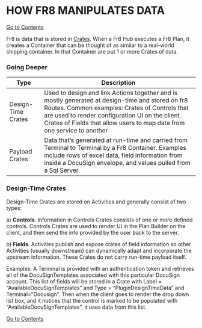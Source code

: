 # HOW FR8 MANIPULATES DATA  
[Go to Contents](https://github.com/Fr8org/Fr8Core/blob/master/Docs/Home.md)   

Fr8 is data that is stored in [Crates](https://github.com/Fr8org/Fr8Core/blob/master/Docs/ForDevelopers/Objects/CrateDTO.md).  When a Fr8 Hub executes a Fr8 Plan, it creates a Container that can be thought of as similar to a real-world shipping container. In that Container are put 1 or more Crates of data.

### Going Deeper
 Type | Description 
 --- | ----   
 Design-Time Crates |  Used to design and link Actions together and is mostly generated at design-time and stored on fr8 Routes. Common examples: Crates of Controls that are used to render configuration UI on the client. Crates of Fields that allow users to map data from one service to another	
 Payload Crates |  Data that’s generated at run-time and carried from Terminal to Terminal by a Fr8 Container. Examples include rows of excel data, field information from inside a DocuSign envelope, and values pulled from a Sql Server	
### Design-Time Crates
 Design-Time Crates are stored on Activities and generally consist of two types:

a) **Controls**. Information in Controls Crates consists of one or more defined controls.  Controls Crates are used to render UI in the Plan Builder on the client, and then send the info provided by the user back to the server.

b) **Fields**.  Activities publish and expose crates of field information so other Activities (usually downstream) can dynamically adapt and incorporate the upstream information. These Crates do not carry run-time payload itself.

Examples: A Terminal is provided with an authentication token and retrieves all of the DocuSignTemplates associated with this particular DocuSign account. This list of fields will be stored in a Crate with Label = “AvailableDocuSignTemplates” and Type = “PluginDesignTimeData” and Terminal=”Docusign”. Then when the client goes to render the drop down list box, and it notices that the control is marked to be populated with “AvailableDocuSignTemplates”, it uses data from this list.  

[Go to Contents](https://github.com/Fr8org/Fr8Core/blob/master/Docs/Home.md)  
